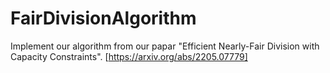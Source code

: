 # FairDivisionAlgorithm
Implement our algorithm from our papar "Efficient Nearly-Fair Division with Capacity Constraints".
[https://arxiv.org/abs/2205.07779]
